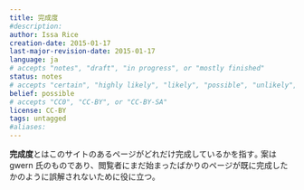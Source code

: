 ```yaml
---
title: 完成度
#description: 
author: Issa Rice
creation-date: 2015-01-17
last-major-revision-date: 2015-01-17
language: ja
# accepts "notes", "draft", "in progress", or "mostly finished"
status: notes
# accepts "certain", "highly likely", "likely", "possible", "unlikely", "highly unlikely", "remote", "impossible", "log", "emotional", or "fiction"
belief: possible
# accepts "CC0", "CC-BY", or "CC-BY-SA"
license: CC-BY
tags: untagged
#aliases: 
---
```


**完成度**とはこのサイトのあるページがどれだけ完成しているかを指す｡
案は gwern 氏のものであり、閲覧者にまだ始まったばかりのページが既に完成したかのように誤解されないために役に立つ｡
